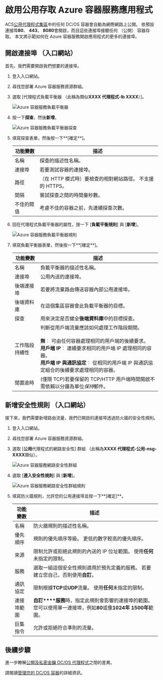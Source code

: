 <properties
   pageTitle="讓公用存取 ACS 應用程式 |Microsoft Azure"
   description="如何啟用 Azure 容器服務的公開存取。"
   services="container-service"
   documentationCenter=""
   authors="Thraka"
   manager="timlt"
   editor=""
   tags="acs, azure-container-service"
   keywords="Docker，容器，微服務，Mesos、 Azure"/>

<tags
   ms.service="container-service"
   ms.devlang="na"
   ms.topic="article"
   ms.tgt_pltfrm="na"
   ms.workload="na"
   ms.date="08/26/2016"
   ms.author="timlt"/>

# <a name="enable-public-access-to-an-azure-container-service-application"></a>啟用公用存取 Azure 容器服務應用程式

ACS[公用代理程式集區](container-service-mesos-marathon-ui.md#deploy-a-docker-formatted-container)中的任何 DC/OS 容器會自動為網際網路上公開。 依預設連接埠**80**、 **443**， **8080**會開啟，而且這些連接埠接聽任何 （公開） 容器存取。 本文將示範如何在 Azure 容器服務開啟應用程式的更多的連接埠。

## <a name="open-a-port-portal"></a>開啟連接埠 （入口網站） 

首先，我們需要開啟我們想要的連接埠。

1. 登入入口網站。
2. 尋找您部署 Azure 容器服務資源群組。
3. 選取 [代理程式負載平衡器 （此稱為類似**XXXX 代理程式-lb XXXX**）]。

    ![Azure 容器服務負載平衡器](media/container-service-dcos-agents/agent-load-balancer.png)

4. 按一下**探查**，然後**新增**。

    ![Azure 容器服務負載平衡器探查](media/container-service-dcos-agents/add-probe.png)

5. 填寫探查表單，然後按一下**[確定**]。

  	| 功能變數 | 描述 |
  	| ----- | ----------- |
  	| 名稱  | 探查的描述性名稱。 |
  	| 連接埠  | 若要測試容器的連接埠。 |
  	| 路徑  | （在 HTTP 模式時）要檢查的相對網站路徑。 不支援的 HTTPS。 |
  	| 間隔 | 嘗試探查之間的時間量秒數。 |
  	| 不佳的閥值 | 考慮不佳的容器之前，先連續探查次數。 | 
    

6. 回在代理程式負載平衡器的屬性，按一下 [**負載平衡規則**] 與 [**新增**]。

    ![Azure 容器服務負載平衡器規則](media/container-service-dcos-agents/add-balancer-rule.png)

7. 填寫負載平衡器表單，然後按一下**[確定**]。

  	| 功能變數 | 描述 |
  	| ----- | ----------- |
  	| 名稱  | 負載平衡器的描述性名稱。 |
  	| 連接埠  | 公用內送的連接埠。 |
  	| 後端連接埠 | 若要將流量路由傳送容器內部公用連接埠。 |
  	| 後端資料庫 | 在這個集區容器會此負載平衡器的目標。 |
  	| 探查 | 用來決定是否健全**後端資料庫**中的目標探查。 |
  	| 工作階段持續性 | 判斷從用戶端流量應該如何處理工作階段期間。<br><br>**無**︰ 可由任何容器處理相同的用戶端的後續要求。<br>**用戶端 IP**︰ 連續要求相同的用戶端 IP 處理相同的容器。<br>**用戶端 IP 與通訊協定**︰ 從相同的用戶端 IP 與通訊協定組合的後續要求處理相同的容器。 |
  	| 閒置逾時 | (僅限 TCP)若要保留的 TCP/HTTP 用戶端時間開啟不需依賴以分鐘為單位*保持*郵件。 |

## <a name="add-a-security-rule-portal"></a>新增安全性規則 （入口網站）

接下來，我們需要新增路由流量，我們已開啟的連接埠透過防火牆的安全性規則。

1. 登入入口網站。
2. 尋找您部署 Azure 容器服務資源群組。
3. 選取 [**公用**代理程式的網路安全性] 群組 （此稱為**XXXX 代理程式-公用-nsg-XXXX**類似）。

    ![Azure 容器服務網路安全性群組](media/container-service-dcos-agents/agent-nsg.png)

4. 選取 [**連入安全性規則**] 與 [**新增**]。

    ![Azure 容器服務網路安全性群組規則](media/container-service-dcos-agents/add-firewall-rule.png)

5. 填寫防火牆規則，允許您的公用連接埠並按一下**[確定]**。

  	| 功能變數 | 描述 |
  	| ----- | ----------- |
  	| 名稱  | 防火牆規則的描述性名稱。 |
  	| 優先順序 | 規則的優先順序等級。 更低的數字較高的優先順序。 |
  	| 來源 | 限制允許或拒絕此規則的內送的 IP 位址範圍。 使用**任何**未指定的限制。 |
  	| 服務 | 選取一組這個安全性規則適用於預先定義的服務。 若要建立您自己，否則使用**自訂**。 |
  	| 通訊協定 | 限制根據**TCP**或**UDP**流量。 使用**任何**未指定的限制。 |
  	| 連接埠範圍 | **自訂****服務**時，指定此規則會影響的連接埠的範圍。 您可以使用單一連接埠，例如**80**或像**1024年 1500年**範圍。 |
  	| 巨集指令 | 允許或拒絕符合準則的流量。 |

## <a name="next-steps"></a>後續步驟

進一步瞭解[公開及私密金鑰 DC/OS 代理程式](container-service-dcos-agents.md)之間的差異。

請閱讀[管理您的 DC/OS 容器](container-service-mesos-marathon-ui.md)的詳細資訊。
